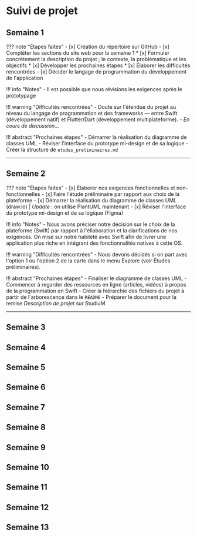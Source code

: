 # Suivi de projet

## Semaine 1

??? note "Étapes faites"
    - [x] Création du répertoire sur GitHub
    - [x] Compléter les sections du site web pour la semaine 1
        * [x] Formuler concrètement la description du projet ; le contexte, la problématique et les objectifs
        * [x] Développer les prochaines étapes
        * [x] Élaborer les difficultés rencontrées
    - [x] Décider le langage de programmation du développement de l'application

!!! info "Notes"
    - Il est possible que nous révisions les exigences après le prototypage

!!! warning "Difficultés rencontrées"
    - Doute sur l'étendue du projet au niveau du langage de programmation et des frameworks — entre Swift (développement natif) et Flutter/Dart (développement multiplateforme).
        - *En cours de discussion...*

!!! abstract "Prochaines étapes"
    - Démarrer la réalisation du diagramme de classes UML
    - Réviser l'interface du prototype mi-design et de sa logique
    - Créer la structure de `etudes_preliminaires.md`

---

## Semaine 2

??? note "Étapes faites"
    - [x] Élaborer nos exigences fonctionnelles et non-fonctionnelles
    - [x] Faire l'étude préliminaire par rapport aux choix de la plateforme
    - [x] Démarrer la réalisation du diagramme de classes UML (draw.io) | *Update* : on utilise PlantUML maintenant
    - [x] Réviser l'interface du prototype mi-design et de sa logique (Figma)

!!! info "Notes"
    - Nous avons préciser notre décision sur le choix de la plateforme (Swift) par rapport à l'éllaboration et la clarifications de nos exigences. On mise sur notre habileté avec Swift afin de livrer une application plus riche en intégrant des fonctionnalités natives à cette OS.

!!! warning "Difficultés rencontrées"
    - Nous devons décidés si on part avec l'option 1 ou l'option 2 de la carte dans le menu Explore (voir Études préliminaires).

!!! abstract "Prochaines étapes"
    - Finaliser le diagramme de classes UML
    - Commencer à regarder des ressources en ligne (articles, vidéos) à propos de la programmation en Swift
    - Créer la hiérarchie des fichiers du projet à partir de l'arborescence dans le `README`
    - Préparer le document pour la remise *Description de projet* sur StudiuM
  
---

## Semaine 3

## Semaine 4

## Semaine 5

## Semaine 6

## Semaine 7

## Semaine 8

## Semaine 9

## Semaine 10

## Semaine 11

## Semaine 12

## Semaine 13
